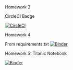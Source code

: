Homework 3

CircleCI Badge

[![CircleCI](https://circleci.com/gh/SharafutdinovRuslan/Homework.svg?style=svg)](https://circleci.com/gh/SharafutdinovRuslan/Homework)

Homework 4

From requirements.txt
[![Binder](https://mybinder.org/badge.svg)](https://mybinder.org/v2/gh/SharafutdinovRuslan/Homework/master?filepath=Ex_1.ipynb)

Homework 5: Titanic Notebook

[![Binder](https://mybinder.org/badge.svg)](https://mybinder.org/v2/gh/SharafutdinovRuslan/Homework/master?filepath=Titanic.ipynb)
